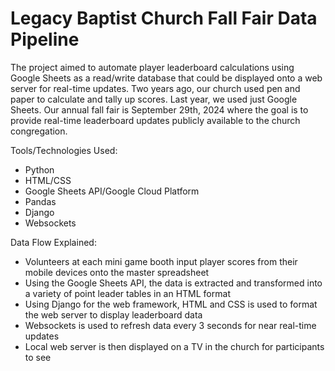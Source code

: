# Legacy Baptist Church Fall Fair Data Pipeline

The project aimed to automate player leaderboard calculations using Google Sheets as a read/write database that could be displayed onto a web server for real-time updates. Two years ago, our church used pen and paper to calculate and tally up scores. Last year, we used just Google Sheets. Our annual fall fair is September 29th, 2024 where the goal is to provide real-time leaderboard updates publicly available to the church congregation. 

Tools/Technologies Used:
- Python
- HTML/CSS
- Google Sheets API/Google Cloud Platform
- Pandas
- Django
- Websockets

Data Flow Explained:
- Volunteers at each mini game booth input player scores from their mobile devices onto the master spreadsheet
- Using the Google Sheets API, the data is extracted and transformed into a variety of point leader tables in an HTML format
- Using Django for the web framework, HTML and CSS is used to format the web server to display leaderboard data
- Websockets is used to refresh data every 3 seconds for near real-time updates
- Local web server is then displayed on a TV in the church for participants to see
